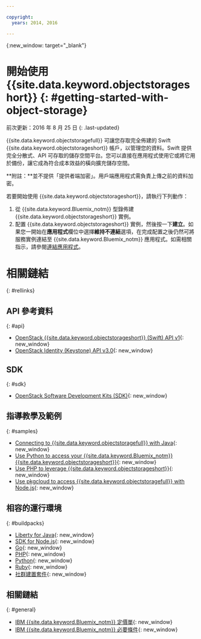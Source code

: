 ```yaml
---

copyright:
  years: 2014, 2016

---
```


{:new_window: target="_blank"}

# 開始使用 {{site.data.keyword.objectstorageshort}}  {: #getting-started-with-object-storage}

前次更新：2016 年 8 月 25 日
{: .last-updated}

{{site.data.keyword.objectstoragefull}} 可讓您存取完全佈建的 Swift {{site.data.keyword.objectstorageshort}} 帳戶，以管理您的資料。Swift 提供完全分散式、API 可存取的儲存空間平台。您可以直接在應用程式使用它或將它用於備份，讓它成為符合成本效益的橫向擴充儲存空間。

**附註：**並不提供「提供者端加密」。用戶端應用程式需負責上傳之前的資料加密。


若要開始使用 {{site.data.keyword.objectstorageshort}}，請執行下列動作：

1.	從 {{site.data.keyword.Bluemix_notm}} 型錄佈建 {{site.data.keyword.objectstorageshort}} 實例。
2.	配置 {{site.data.keyword.objectstorageshort}} 實例，然後按一下**建立**。如果您一開始在**應用程式**欄位中選擇**維持不連結**選項，在完成配置之後仍然可將服務實例連結至 {{site.data.keyword.Bluemix_notm}} 應用程式。如需相關指示，請參閱[連結應用程式](../ObjectStorage/objectstorge_usingobjectstorage.html#using-object-storage-from-bluemix-app)。



# 相關鏈結
{: #rellinks}

## API 參考資料 
{: #api}
* [OpenStack {{site.data.keyword.objectstorageshort}} (Swift) API v1](http://developer.openstack.org/api-ref-objectstorage-v1.html){: new_window}
* [OpenStack Identity (Keystone) API v3.0](http://developer.openstack.org/api-ref-identity-v3.html){: new_window}

## SDK 
{: #sdk}
* [OpenStack Software Development Kits (SDK)](https://wiki.openstack.org/wiki/SDKs){: new_window}

## 指導教學及範例 
{: #samples}
* [Connecting to {{site.data.keyword.objectstoragefull}} with Java](https://developer.ibm.com/recipes/tutorials/connecting-to-ibm-object-storage-for-bluemix-with-java/){: new_window}
* [Use Python to access your {{site.data.keyword.Bluemix_notm}} {{site.data.keyword.objectstorageshort}}](https://developer.ibm.com/recipes/tutorials/use-python-to-access-your-bluemix-object-storage/){: new_window}
* [Use PHP to leverage {{site.data.keyword.objectstorageshort}}](https://developer.ibm.com/recipes/tutorials/use-php-to-leverage-object-storage-for-bluemix/){: new_window}
* [Use pkgcloud to access {{site.data.keyword.objectstoragefull}} with Node.js](https://developer.ibm.com/recipes/tutorials/use-pkgcloud-to-access-ibm-object-storage-for-bluemix-with-node-js/){: new_window}

## 相容的運行環境
{: #buildpacks}
* [Liberty for Java](https://www.ng.bluemix.net/docs/runtimes/liberty/index.html){: new_window}
* [SDK for Node.js](https://www.ng.bluemix.net/docs/runtimes/nodejs/index.html){: new_window}
* [Go](https://www.ng.bluemix.net/docs/runtimes/go/index.html){: new_window}
* [PHP](https://www.ng.bluemix.net/docs/runtimes/php/index.html){: new_window}
* [Python](https://www.ng.bluemix.net/docs/runtimes/python/index.html){: new_window}
* [Ruby](https://www.ng.bluemix.net/docs/runtimes/ruby/index.html){: new_window}
* [社群建置套件](https://www.ng.bluemix.net/docs/starters/byob.html){: new_window}


## 相關鏈結
{: #general}
* [IBM {{site.data.keyword.Bluemix_notm}} 定價單](https://www.ng.bluemix.net/#/pricing){: new_window}
* [IBM {{site.data.keyword.Bluemix_notm}} 必要條件](https://developer.ibm.com/bluemix/support/#prereqs){: new_window}
